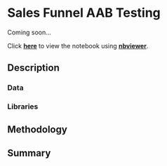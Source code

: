 
# Sales Funnel AAB Testing

Coming soon...

Click **[here](https://nbviewer.org/github/shirarua/practicum-projects/blob/main/sales_funnel_AAB/sales_funnel_AAB_test.ipynb)** to view the notebook using **[nbviewer](https://nbviewer.org)**.



## Description


### Data


### Libraries


## Methodology


## Summary 





